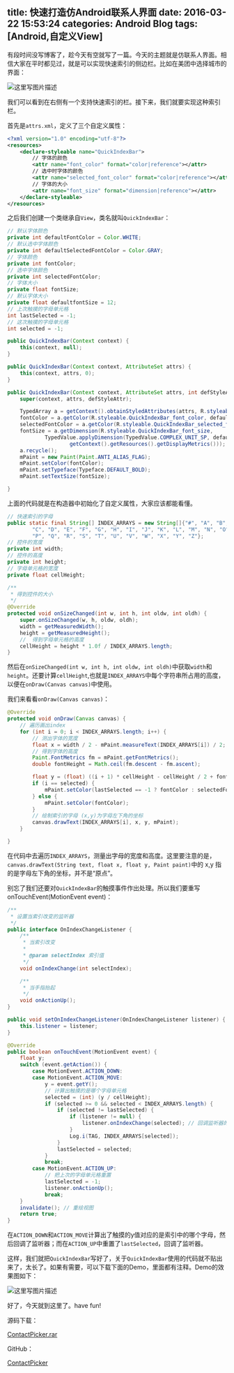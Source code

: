 title: 快速打造仿Android联系人界面
date: 2016-03-22 15:53:24
categories: Android Blog
tags: [Android,自定义View]
---
有段时间没写博客了，趁今天有空就写了一篇。今天的主题就是仿联系人界面。相信大家在平时都见过，就是可以实现快速索引的侧边栏。比如在美团中选择城市的界面：

![这里写图片描述](/uploads/20160322/20160322200035.png)

我们可以看到在右侧有一个支持快速索引的栏。接下来，我们就要实现这种索引栏。

首先是`attrs.xml`，定义了三个自定义属性：

``` xml
<?xml version="1.0" encoding="utf-8"?>
<resources>
    <declare-styleable name="QuickIndexBar">
        // 字体的颜色
        <attr name="font_color" format="color|reference"></attr>
        // 选中时字体的颜色
        <attr name="selected_font_color" format="color|reference"></attr>
        // 字体的大小
        <attr name="font_size" format="dimension|reference"></attr>
    </declare-styleable>
</resources>
```

之后我们创建一个类继承自`View`，类名就叫`QuickIndexBar`：

``` java
// 默认字体颜色
private int defaultFontColor = Color.WHITE;
// 默认选中字体颜色
private int defaultSelectedFontColor = Color.GRAY;
// 字体颜色
private int fontColor;
// 选中字体颜色
private int selectedFontColor;
// 字体大小
private float fontSize;
// 默认字体大小
private float defaultfontSize = 12;
// 上次触摸的字母单元格
int lastSelected = -1;
// 这次触摸的字母单元格
int selected = -1;

public QuickIndexBar(Context context) {
    this(context, null);
}

public QuickIndexBar(Context context, AttributeSet attrs) {
    this(context, attrs, 0);
}

public QuickIndexBar(Context context, AttributeSet attrs, int defStyleAttr) {
    super(context, attrs, defStyleAttr);

    TypedArray a = getContext().obtainStyledAttributes(attrs, R.styleable.QuickIndexBar);
    fontColor = a.getColor(R.styleable.QuickIndexBar_font_color, defaultFontColor);
    selectedFontColor = a.getColor(R.styleable.QuickIndexBar_selected_font_color, defaultSelectedFontColor);
    fontSize = a.getDimension(R.styleable.QuickIndexBar_font_size,
            TypedValue.applyDimension(TypedValue.COMPLEX_UNIT_SP, defaultfontSize,
                    getContext().getResources().getDisplayMetrics()));
    a.recycle();
    mPaint = new Paint(Paint.ANTI_ALIAS_FLAG);
    mPaint.setColor(fontColor);
    mPaint.setTypeface(Typeface.DEFAULT_BOLD);
    mPaint.setTextSize(fontSize);

}
```

上面的代码就是在构造器中初始化了自定义属性，大家应该都能看懂。

``` java
// 快速索引的字母
public static final String[] INDEX_ARRAYS = new String[]{"#", "A", "B",
        "C", "D", "E", "F", "G", "H", "I", "J", "K", "L", "M", "N", "O",
        "P", "Q", "R", "S", "T", "U", "V", "W", "X", "Y", "Z"};
// 控件的宽度
private int width;
// 控件的高度
private int height;
// 字母单元格的宽度
private float cellHeight;

/**
 * 得到控件的大小
 */
@Override
protected void onSizeChanged(int w, int h, int oldw, int oldh) {
    super.onSizeChanged(w, h, oldw, oldh);
    width = getMeasuredWidth();
    height = getMeasuredHeight();
    //  得到字母单元格的高度
    cellHeight = height * 1.0f / INDEX_ARRAYS.length;
}
```

然后在`onSizeChanged(int w, int h, int oldw, int oldh)`中获取`width`和`height`。还要计算`cellHeight`,也就是`INDEX_ARRAYS`中每个字符串所占用的高度，以便在`onDraw(Canvas canvas)`中使用。

我们来看看`onDraw(Canvas canvas)`：

``` java
@Override
protected void onDraw(Canvas canvas) {
    // 遍历画出index
    for (int i = 0; i < INDEX_ARRAYS.length; i++) {
        // 测出字体的宽度
        float x = width / 2 - mPaint.measureText(INDEX_ARRAYS[i]) / 2;
        // 得到字体的高度
        Paint.FontMetrics fm = mPaint.getFontMetrics();
        double fontHeight = Math.ceil(fm.descent - fm.ascent);

        float y = (float) ((i + 1) * cellHeight - cellHeight / 2 + fontHeight / 2);
        if (i == selected) {
            mPaint.setColor(lastSelected == -1 ? fontColor : selectedFontColor);
        } else {
            mPaint.setColor(fontColor);
        }
        // 绘制索引的字母 (x,y)为字母左下角的坐标
        canvas.drawText(INDEX_ARRAYS[i], x, y, mPaint);
    }

}
```

在代码中去遍历`INDEX_ARRAYS`，测量出字母的宽度和高度。这里要注意的是，`canvas.drawText(String text, float x, float y, Paint paint)`中的 x,y 指的是字母左下角的坐标，并不是“原点”。

别忘了我们还要对`QuickIndexBar`的触摸事件作出处理。所以我们要重写onTouchEvent(MotionEvent event)：

``` java
/**
 * 设置当索引改变的监听器
 */
public interface OnIndexChangeListener {
    /**
     * 当索引改变
     *
     * @param selectIndex 索引值
     */
    void onIndexChange(int selectIndex);

    /**
     * 当手指抬起
     */
    void onActionUp();
}

public void setOnIndexChangeListener(OnIndexChangeListener listener) {
    this.listener = listener;
}

@Override
public boolean onTouchEvent(MotionEvent event) {
    float y;
    switch (event.getAction()) {
        case MotionEvent.ACTION_DOWN:
        case MotionEvent.ACTION_MOVE:
            y = event.getY();
            // 计算出触摸的是哪个字母单元格
            selected = (int) (y / cellHeight);
            if (selected >= 0 && selected < INDEX_ARRAYS.length) {
                if (selected != lastSelected) {
                    if (listener != null) {
                        listener.onIndexChange(selected); // 回调监听器的方法
                    }
                    Log.i(TAG, INDEX_ARRAYS[selected]);
                }
                lastSelected = selected;
            }
            break;
        case MotionEvent.ACTION_UP:
            // 把上次的字母单元格重置
            lastSelected = -1;
            listener.onActionUp();
            break;
    }
    invalidate(); // 重绘视图
    return true;
}
```

在`ACTION_DOWN`和`ACTION_MOVE`计算出了触摸的y值对应的是索引中的哪个字母，然后回调了监听器；而在`ACTION_UP`中重置了`lastSelected`，回调了监听器。

这样，我们就把`QuickIndexBar`写好了，关于`QuickIndexBar`使用的代码就不贴出来了，太长了。如果有需要，可以下载下面的Demo，里面都有注释。Demo的效果图如下：

![这里写图片描述](/uploads/20160322/20160322211942.gif)

好了，今天就到这里了。have fun!

源码下载：

[ContactPicker.rar](/uploads/20160322/ContactPicker.rar)

GitHub：

[ContactPicker](https://github.com/yuqirong/ContactPicker)